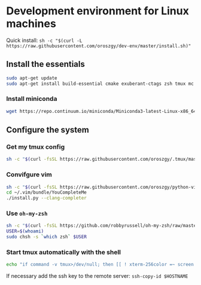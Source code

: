 # Development environment for Linux machines

Quick install: `sh -c "$(curl -L https://raw.githubusercontent.com/oroszgy/dev-env/master/install.sh)"`

## Install the essentials
``` bash
sudo apt-get update
sudo apt-get install build-essential cmake exuberant-ctags zsh tmux mc vim htop pv enca parallel tree jq -y
```

### Install miniconda
``` bash
wget https://repo.continuum.io/miniconda/Miniconda3-latest-Linux-x86_64.sh && bash ./Miniconda3-latest-Linux-x86_64.sh && rm -rf ./Miniconda3-latest-Linux-x86_64.sh
```

## Configure the system
### Get my tmux config
``` bash
sh -c "$(curl -fsSL https://raw.githubusercontent.com/oroszgy/.tmux/master/install.sh)"
```

### Convifgure vim
``` bash
sh -c "$(curl -fsSL https://raw.githubusercontent.com/oroszgy/python-vimrc/master/setup.sh)"
cd ~/.vim/bundle/YouCompleteMe
./install.py --clang-completer
```

### Use `oh-my-zsh`
``` bash
sh -c "$(curl -fsSL https://github.com/robbyrussell/oh-my-zsh/raw/master/tools/install.sh)"
USER=$(whoami)
sudo chsh -s `which zsh` $USER
```

### Start tmux automatically with the shell
```bash
echo "if command -v tmux>/dev/null; then [[ ! xterm-256color =~ screen ]] && [ -z  ] && exec tmux attach || tmux new; fi" >> ~/.zshrc
```

If necessary add the ssh key to the remote server: `ssh-copy-id $HOSTNAME`

